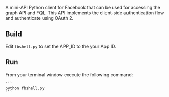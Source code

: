 A mini-API Python client for Facebook that can be used for accessing the graph API and FQL. This API implements the client-side authentication flow and authenticate using OAuth 2.

## Build

Edit `fbshell.py` to set the APP_ID to the your App ID.

## Run

From your terminal window execute the following command:

    ```
	python fbshell.py
    ```
 